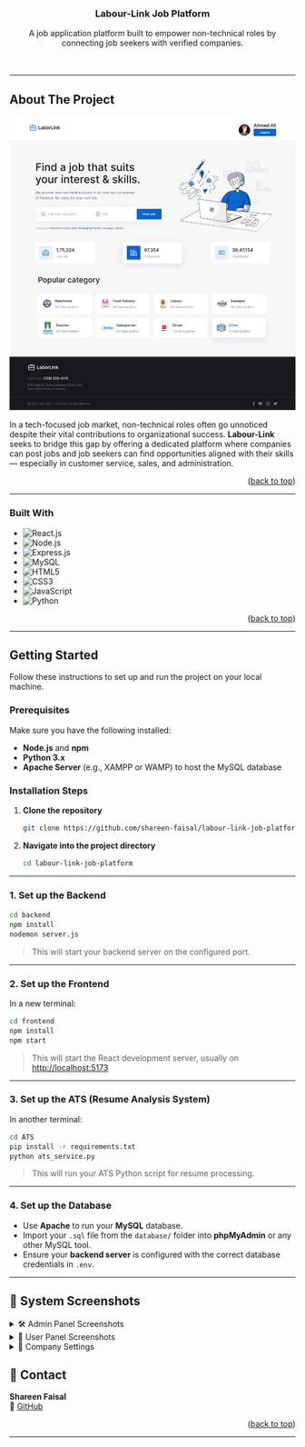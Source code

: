 
<a id="readme-top"></a>

<div align="center">

  <h3 align="center">Labour-Link Job Platform</h3>

  <p align="center">
    A job application platform built to empower non-technical roles by connecting job seekers with verified companies.
    <br />
    <br />
    <br />
  </p>
</div>

---

## About The Project

[![Product Screenshot][product-screenshot]](https://github.com/shareen-faisal/labour-link-job-platform)

[product-screenshot]: screenshots/about.png


In a tech-focused job market, non-technical roles often go unnoticed despite their vital contributions to organizational success. **Labour-Link** seeks to bridge this gap by offering a dedicated platform where companies can post jobs and job seekers can find opportunities aligned with their skills — especially in customer service, sales, and administration.

<p align="right">(<a href="#readme-top">back to top</a>)</p>

---

### Built With

- ![React.js](https://img.shields.io/badge/React-20232a?style=for-the-badge&logo=react&logoColor=61dafb)
- ![Node.js](https://img.shields.io/badge/Node.js-339933?style=for-the-badge&logo=nodedotjs&logoColor=white)
- ![Express.js](https://img.shields.io/badge/Express.js-000000?style=for-the-badge&logo=express&logoColor=white)
- ![MySQL](https://img.shields.io/badge/MySQL-005C84?style=for-the-badge&logo=mysql&logoColor=white)
- ![HTML5](https://img.shields.io/badge/HTML5-E34F26?style=for-the-badge&logo=html5&logoColor=white)
- ![CSS3](https://img.shields.io/badge/CSS3-1572B6?style=for-the-badge&logo=css3&logoColor=white)
- ![JavaScript](https://img.shields.io/badge/JavaScript-F7DF1E?style=for-the-badge&logo=javascript&logoColor=black)
- ![Python](https://img.shields.io/badge/Python-3776AB?style=for-the-badge&logo=python&logoColor=white)


<p align="right">(<a href="#readme-top">back to top</a>)</p>

---

## Getting Started

Follow these instructions to set up and run the project on your local machine.

### Prerequisites

Make sure you have the following installed:

- **Node.js** and **npm**
- **Python 3.x**
- **Apache Server** (e.g., XAMPP or WAMP) to host the MySQL database

### Installation Steps

1. **Clone the repository**
   ```bash
   git clone https://github.com/shareen-faisal/labour-link-job-platform.git
   ```

2. **Navigate into the project directory**
   ```bash
   cd labour-link-job-platform
   ```

---

### 1. Set up the Backend

```bash
cd backend
npm install
nodemon server.js
```

> This will start your backend server on the configured port.

---

### 2. Set up the Frontend

In a new terminal:

```bash
cd frontend
npm install
npm start
```

> This will start the React development server, usually on [http://localhost:5173](http://localhost:5173)

---

### 3. Set up the ATS (Resume Analysis System)

In another terminal:

```bash
cd ATS
pip install -r requirements.txt
python ats_service.py
```

> This will run your ATS Python script for resume processing.

---

### 4. Set up the Database

- Use **Apache** to run your **MySQL** database.
- Import your `.sql` file from the `database/` folder into **phpMyAdmin** or any other MySQL tool.
- Ensure your **backend server** is configured with the correct database credentials in `.env`.

---

## 📸 System Screenshots

<details>
<summary>🛠️ Admin Panel Screenshots</summary>

### Admin Dashboard
![Admin Dashboard](screenshots/admin-dashboard.png)

### Admin - Login
![Admin Login](screenshots/admin-login.jpg)


</details>

<details>
<summary>👤 User Panel Screenshots</summary>

### User HomePage
![User HomePage](screenshots/user-homepage.png)

### User Login
![User Login](screenshots/user-login.jpg)

### User Registeration
![User Registeration](screenshots/user-register.jpg)

### User - Jobs Page
![User Jobs Page](screenshots/Jobs-Page.jpg)

### User Job Page
![User Job Page](screenshots/job-page.png)

### User Job Application Form
![User Dashboard](screenshots/application-form.png)

</details>

<details>
<summary>🏢 Company Settings</summary>

### Company HomePage
![Company Profile](screenshots/company-homepage.png)

### Company Login
![Company Preferences](screenshots/company-login.png)

### Company Registeration
![Company Preferences](screenshots/company-register.png)

### Company Job Post
![Company Preferences](screenshots/jobpost-form.png)

### Company - Applicants Page
![Company Preferences](screenshots/applicants.png)

### Company Applicant Details
![Company Preferences](screenshots/applicant-details.png)

</details>


## 📧 Contact

**Shareen Faisal**  
🔗 [GitHub](https://github.com/shareen-faisal)

<p align="right">(<a href="#readme-top">back to top</a>)</p>

---
